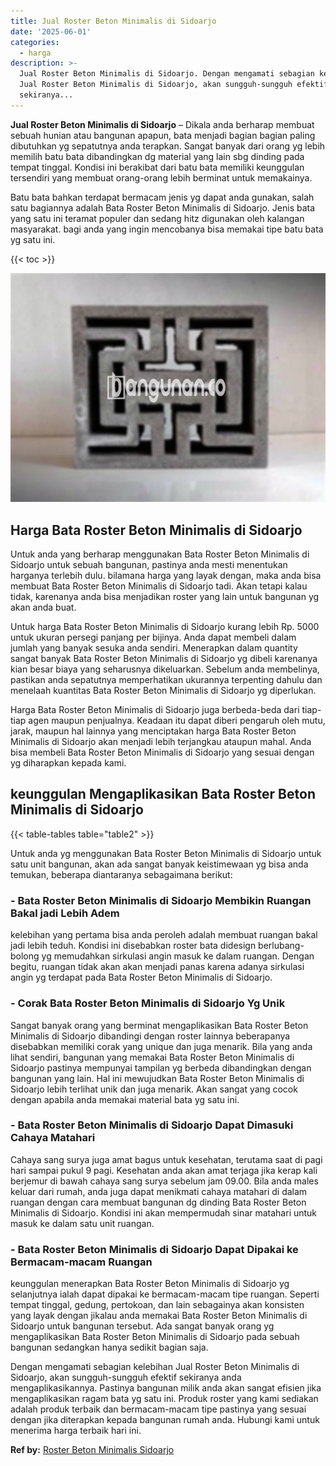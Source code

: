 ```yaml
---
title: Jual Roster Beton Minimalis di Sidoarjo
date: '2025-06-01'
categories:
  - harga
description: >-
  Jual Roster Beton Minimalis di Sidoarjo. Dengan mengamati sebagian kelebihan
  Jual Roster Beton Minimalis di Sidoarjo, akan sungguh-sungguh efektif
  sekiranya...
---
```


**Jual Roster Beton Minimalis di Sidoarjo** – Dikala anda berharap membuat sebuah hunian atau bangunan apapun, bata menjadi bagian bagian paling dibutuhkan yg sepatutnya anda terapkan. Sangat banyak dari orang yg lebih memilih batu bata dibandingkan dg material yang lain sbg dinding pada tempat tinggal. Kondisi ini berakibat dari batu bata memiliki keunggulan tersendiri yang membuat orang-orang lebih berminat untuk memakainya.

Batu bata bahkan terdapat bermacam jenis yg dapat anda gunakan, salah satu bagiannya adalah Bata Roster Beton Minimalis di Sidoarjo. Jenis bata yang satu ini teramat populer dan sedang hitz digunakan oleh kalangan masyarakat. bagi anda yang ingin mencobanya bisa memakai tipe batu bata yg satu ini.

{{< toc >}}

![Jual Roster Beton Minimalis di Sidoarjo](/images/bata-roster-minimalis-06.png)

## Harga Bata Roster Beton Minimalis di Sidoarjo

Untuk anda yang berharap menggunakan Bata Roster Beton Minimalis di Sidoarjo untuk sebuah bangunan, pastinya anda mesti menentukan harganya terlebih dulu. bilamana harga yang layak dengan, maka anda bisa membuat Bata Roster Beton Minimalis di Sidoarjo tadi. Akan tetapi kalau tidak, karenanya anda bisa menjadikan roster yang lain untuk bangunan yg akan anda buat.

Untuk harga Bata Roster Beton Minimalis di Sidoarjo kurang lebih Rp. 5000 untuk ukuran persegi panjang per bijinya. Anda dapat membeli dalam jumlah yang banyak sesuka anda sendiri. Menerapkan dalam quantity sangat banyak Bata Roster Beton Minimalis di Sidoarjo yg dibeli karenanya kian besar biaya yang seharusnya dikeluarkan. Sebelum anda membelinya, pastikan anda sepatutnya memperhatikan ukurannya terpenting dahulu dan menelaah kuantitas Bata Roster Beton Minimalis di Sidoarjo yg diperlukan.

Harga Bata Roster Beton Minimalis di Sidoarjo juga berbeda-beda dari tiap-tiap agen maupun penjualnya. Keadaan itu dapat diberi pengaruh oleh mutu, jarak, maupun hal lainnya yang menciptakan harga Bata Roster Beton Minimalis di Sidoarjo akan menjadi lebih terjangkau ataupun mahal. Anda bisa membeli Bata Roster Beton Minimalis di Sidoarjo yang sesuai dengan yg diharapkan kepada kami.

## keunggulan Mengaplikasikan Bata Roster Beton Minimalis di Sidoarjo

{{< table-tables table="table2" >}}

Untuk anda yg menggunakan Bata Roster Beton Minimalis di Sidoarjo untuk satu unit bangunan, akan ada sangat banyak keistimewaan yg bisa anda temukan, beberapa diantaranya sebagaimana berikut:

### \- Bata Roster Beton Minimalis di Sidoarjo Membikin Ruangan Bakal jadi Lebih Adem

kelebihan yang pertama bisa anda peroleh adalah membuat ruangan bakal jadi lebih teduh. Kondisi ini disebabkan roster bata didesign berlubang-bolong yg memudahkan sirkulasi angin masuk ke dalam ruangan. Dengan begitu, ruangan tidak akan akan menjadi panas karena adanya sirkulasi angin yg terdapat pada Bata Roster Beton Minimalis di Sidoarjo.

### \- Corak Bata Roster Beton Minimalis di Sidoarjo Yg Unik

Sangat banyak orang yang berminat mengaplikasikan Bata Roster Beton Minimalis di Sidoarjo dibandingi dengan roster lainnya beberapanya disebabkan memiliki corak yang unique dan juga menarik. Bila yang anda lihat sendiri, bangunan yang memakai Bata Roster Beton Minimalis di Sidoarjo pastinya mempunyai tampilan yg berbeda dibandingkan dengan bangunan yang lain. Hal ini mewujudkan Bata Roster Beton Minimalis di Sidoarjo lebih terlihat unik dan juga menarik. Akan sangat yang cocok dengan apabila anda memakai material bata yg satu ini.

### \- Bata Roster Beton Minimalis di Sidoarjo Dapat Dimasuki Cahaya Matahari

Cahaya sang surya juga amat bagus untuk kesehatan, terutama saat di pagi hari sampai pukul 9 pagi. Kesehatan anda akan amat terjaga jika kerap kali berjemur di bawah cahaya sang surya sebelum jam 09.00. Bila anda males keluar dari rumah, anda juga dapat menikmati cahaya matahari di dalam ruangan dengan cara membuat bangunan dg dinding Bata Roster Beton Minimalis di Sidoarjo. Kondisi ini akan mempermudah sinar matahari untuk masuk ke dalam satu unit ruangan.

### \- Bata Roster Beton Minimalis di Sidoarjo Dapat Dipakai ke Bermacam-macam Ruangan

keunggulan menerapkan Bata Roster Beton Minimalis di Sidoarjo yg selanjutnya ialah dapat dipakai ke bermacam-macam tipe ruangan. Seperti tempat tinggal, gedung, pertokoan, dan lain sebagainya akan konsisten yang layak dengan jikalau anda memakai Bata Roster Beton Minimalis di Sidoarjo untuk bangunan tersebut. Ada sangat banyak orang yg mengaplikasikan Bata Roster Beton Minimalis di Sidoarjo pada sebuah bangunan sedangkan hanya sedikit bagian saja.

Dengan mengamati sebagian kelebihan Jual Roster Beton Minimalis di Sidoarjo, akan sungguh-sungguh efektif sekiranya anda mengaplikasikannya. Pastinya bangunan milik anda akan sangat efisien jika mengaplikasikan ragam bata yg satu ini. Produk roster yang kami sediakan adalah produk terbaik dan bermacam-macam tipe pastinya yang sesuai dengan jika diterapkan kepada bangunan rumah anda. Hubungi kami untuk menerima harga terbaik hari ini.

**Ref by:** [Roster Beton Minimalis Sidoarjo](https://id.wikipedia.org/wiki/Roster)
